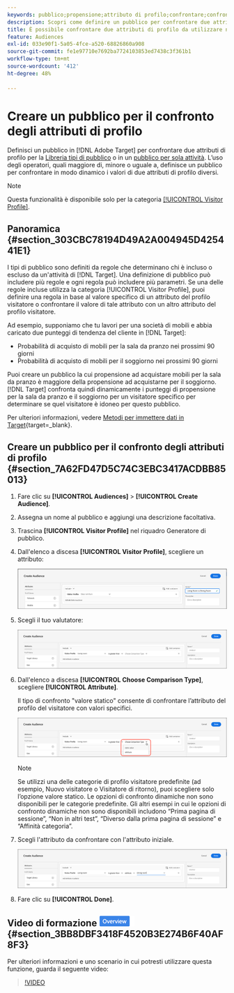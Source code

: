 ```yaml
---
keywords: pubblico;propensione;attributo di profilo;confrontare;confronto;creare pubblico;creazione di pubblico
description: Scopri come definire un pubblico per confrontare due attributi di profilo.
title: È possibile confrontare due attributi di profilo da utilizzare nei tipi di pubblico?
feature: Audiences
exl-id: 033e90f1-5a05-4fce-a520-68826860a908
source-git-commit: fe1e97710e7692ba7724103853ed7438c3f361b1
workflow-type: tm+mt
source-wordcount: '412'
ht-degree: 48%

---
```


# Creare un pubblico per il confronto degli attributi di profilo

Definisci un pubblico in [!DNL Adobe Target] per confrontare due attributi di profilo per la [Libreria tipi di pubblico](/help/main/c-target/c-audiences/audiences.md) o in un [pubblico per sola attività](/help/main/c-target/creating-activity-only-audience.md). L’uso degli operatori, quali maggiore di, minore o uguale a, definisce un pubblico per confrontare in modo dinamico i valori di due attributi di profilo diversi.

>[!NOTE]
>
>Questa funzionalità è disponibile solo per la categoria [[!UICONTROL Visitor Profile]](/help/main/c-target/c-audiences/c-target-rules/visitor-profile.md#concept_E972690B9A4C4372A34229FA37EDA38E).

## Panoramica {#section_303CBC78194D49A2A004945D425441E1}

I tipi di pubblico sono definiti da regole che determinano chi è incluso o escluso da un&#39;attività di [!DNL Target]. Una definizione di pubblico può includere più regole e ogni regola può includere più parametri. Se una delle regole incluse utilizza la categoria [!UICONTROL Visitor Profile], puoi definire una regola in base al valore specifico di un attributo del profilo visitatore o confrontare il valore di tale attributo con un altro attributo del profilo visitatore.

Ad esempio, supponiamo che tu lavori per una società di mobili e abbia caricato due punteggi di tendenza del cliente in [!DNL Target]:

* Probabilità di acquisto di mobili per la sala da pranzo nei prossimi 90 giorni
* Probabilità di acquisto di mobili per il soggiorno nei prossimi 90 giorni

Puoi creare un pubblico la cui propensione ad acquistare mobili per la sala da pranzo è maggiore della propensione ad acquistarne per il soggiorno. [!DNL Target] confronta quindi dinamicamente i punteggi di propensione per la sala da pranzo e il soggiorno per un visitatore specifico per determinare se quel visitatore è idoneo per questo pubblico.

Per ulteriori informazioni, vedere [Metodi per immettere dati in Target](https://experienceleague.adobe.com/docs/target-dev/developer/implementation/methods/methods-to-get-data-into-target.html?lang=it){target=_blank}.

## Creare un pubblico per il confronto degli attributi di profilo {#section_7A62FD47D5C74C3EBC3417ACDBB85013}

1. Fare clic su **[!UICONTROL Audiences]** > **[!UICONTROL Create Audience]**.
1. Assegna un nome al pubblico e aggiungi una descrizione facoltativa.
1. Trascina **[!UICONTROL Visitor Profile]** nel riquadro Generatore di pubblico.
1. Dall&#39;elenco a discesa **[!UICONTROL Visitor Profile]**, scegliere un attributo:

   ![Punteggio tendenza 1](assets/propensity_score_1.png)

1. Scegli il tuo valutatore:

   ![Punteggio tendenza 2](assets/propensity_score_2.png)

1. Dall&#39;elenco a discesa **[!UICONTROL Choose Comparison Type]**, scegliere **[!UICONTROL Attribute]**.

   Il tipo di confronto &quot;valore statico&quot; consente di confrontare l’attributo del profilo del visitatore con valori specifici.

   ![Punteggio tendenza 3](assets/propensity_score_3.png)

   >[!NOTE]
   >
   >Se utilizzi una delle categorie di profilo visitatore predefinite (ad esempio, Nuovo visitatore o Visitatore di ritorno), puoi scegliere solo l’opzione valore statico. Le opzioni di confronto dinamiche non sono disponibili per le categorie predefinite. Gli altri esempi in cui le opzioni di confronto dinamiche non sono disponibili includono “Prima pagina di sessione”, “Non in altri test”, “Diverso dalla prima pagina di sessione” e “Affinità categoria”.

1. Scegli l&#39;attributo da confrontare con l&#39;attributo iniziale.

   ![immagine propensity_score_4](assets/propensity_score_4.png)

1. Fare clic su **[!UICONTROL Done]**.

## Video di formazione ![Icona Panoramica](/help/main/assets/overview.png) {#section_3BB8DBF3418F4520B3E274B6F40AF8F3}

Per ulteriori informazioni e uno scenario in cui potresti utilizzare questa funzione, guarda il seguente video:

>[!VIDEO](https://video.tv.adobe.com/v/23218/)
